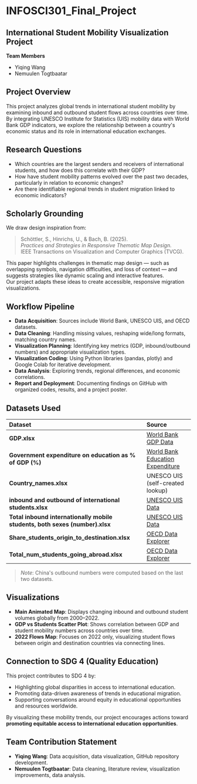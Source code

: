 # INFOSCI301_Final_Project

## International Student Mobility Visualization Project

**Team Members**  
- Yiqing Wang  
- Nemuulen Togtbaatar  

## Project Overview
This project analyzes global trends in international student mobility by examining inbound and outbound student flows across countries over time.  
By integrating UNESCO Institute for Statistics (UIS) mobility data with World Bank GDP indicators, we explore the relationship between a country's economic status and its role in international education exchanges.

## Research Questions
- Which countries are the largest senders and receivers of international students, and how does this correlate with their GDP?
- How have student mobility patterns evolved over the past two decades, particularly in relation to economic changes?
- Are there identifiable regional trends in student migration linked to economic indicators?

## Scholarly Grounding
We draw design inspiration from:

> Schöttler, S., Hinrichs, U., & Bach, B. (2025).  
> *Practices and Strategies in Responsive Thematic Map Design.*  
> IEEE Transactions on Visualization and Computer Graphics (TVCG).

This paper highlights challenges in thematic map design — such as overlapping symbols, navigation difficulties, and loss of context — and suggests strategies like dynamic scaling and interactive features.  
Our project adapts these ideas to create accessible, responsive migration visualizations.

## Workflow Pipeline
- **Data Acquisition**: Sources include World Bank, UNESCO UIS, and OECD datasets.
- **Data Cleaning**: Handling missing values, reshaping wide/long formats, matching country names.
- **Visualization Planning**: Identifying key metrics (GDP, inbound/outbound numbers) and appropriate visualization types.
- **Visualization Coding**: Using Python libraries (pandas, plotly) and Google Colab for iterative development.
- **Data Analysis**: Exploring trends, regional differences, and economic correlations.
- **Report and Deployment**: Documenting findings on GitHub with organized codes, results, and a project poster.

## Datasets Used
| Dataset | Source |
|:--------|:-------|
| **GDP.xlsx** | [World Bank GDP Data](https://data.worldbank.org/indicator/NY.GDP.MKTP.CD) |
| **Government expenditure on education as % of GDP (%)** | [World Bank Education Expenditure](https://data.worldbank.org/indicator/SE.XPD.TOTL.GD.ZS) |
| **Country_names.xlsx** | UNESCO UIS (self-created lookup) |
| **inbound and outbound of international students.xlsx** | [UNESCO UIS Data](https://uis.unesco.org/bdds) |
| **Total inbound internationally mobile students, both sexes (number).xlsx** | [UNESCO UIS Data](https://uis.unesco.org/bdds) |
| **Share_students_origin_to_destination.xlsx** | [OECD Data Explorer](https://data-explorer.oecd.org) |
| **Total_num_students_going_abroad.xlsx** | [OECD Data Explorer](https://data-explorer.oecd.org) |

> *Note*: China's outbound numbers were computed based on the last two datasets.

## Visualizations
- **Main Animated Map**: Displays changing inbound and outbound student volumes globally from 2000–2022.
- **GDP vs Students Scatter Plot**: Shows correlation between GDP and student mobility numbers across countries over time.
- **2022 Flows Map**: Focuses on 2022 only, visualizing student flows between origin and destination countries via connecting lines.

## Connection to SDG 4 (Quality Education)
This project contributes to SDG 4 by:
- Highlighting global disparities in access to international education.
- Promoting data-driven awareness of trends in educational migration.
- Supporting conversations around equity in educational opportunities and resources worldwide.

By visualizing these mobility trends, our project encourages actions toward **promoting equitable access to international education opportunities**.

## Team Contribution Statement
- **Yiqing Wang**: Data acquisition, data visualization, GitHub repository development.
- **Nemuulen Togtbaatar**: Data cleaning, literature review, visualization improvements, data analysis.
